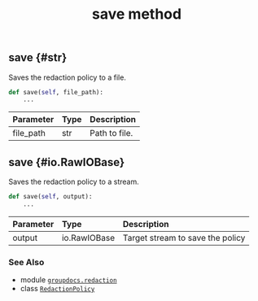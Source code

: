 ﻿---
title: save method
second_title: GroupDocs.Redaction for Python via .NET API References
description: 
type: docs
url: /python-net/groupdocs.redaction/redactionpolicy/save/
is_root: false
weight: 30
---

## save {#str}

Saves the redaction policy to a file.



```python
def save(self, file_path):
    ...
```


| Parameter | Type | Description |
| :- | :- | :- |
| file_path | str | Path to file. |


## save {#io.RawIOBase}

Saves the redaction policy to a stream.



```python
def save(self, output):
    ...
```


| Parameter | Type | Description |
| :- | :- | :- |
| output | io.RawIOBase | Target stream to save the policy |



### See Also
* module [`groupdocs.redaction`](../../)
* class [`RedactionPolicy`](/redaction/python-net/groupdocs.redaction/redactionpolicy)
